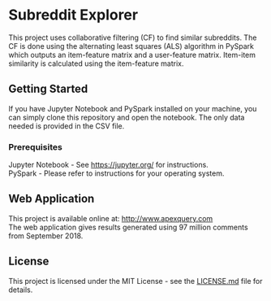 # Subreddit Explorer

This project uses collaborative filtering (CF) to find similar subreddits. The CF is done using the alternating least squares (ALS) algorithm in PySpark which outputs an item-feature matrix and a user-feature matrix. Item-item similarity is calculated using the item-feature matrix.

## Getting Started

If you have Jupyter Notebook and PySpark installed on your machine, you can simply clone this repository and open the notebook. The only data needed is provided in the CSV file.

### Prerequisites

Jupyter Notebook - See https://jupyter.org/ for instructions. <br>
PySpark - Please refer to instructions for your operating system.

## Web Application

This project is available online at: http://www.apexquery.com <br>
The web application gives results generated using 97 million comments from September 2018.

## License

This project is licensed under the MIT License - see the [LICENSE.md](LICENSE.md) file for details.
